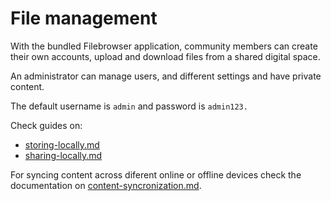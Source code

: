 # File management

With the bundled Filebrowser application, community members can create their own accounts, upload and download files from a shared digital space.

An administrator can manage users, and different settings and have private content.

The default username is `admin` and password is `admin123.`

Check guides on:

* [storing-locally.md](storing-locally.md "mention")
* [sharing-locally.md](sharing-locally.md "mention")

For syncing content across diferent online or offline devices check the documentation on [content-syncronization.md](../content-syncronization.md "mention").&#x20;
